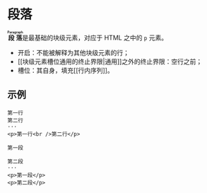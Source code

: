 # 段落

**<ruby>段落<rt>Paragraph</rt></ruby>**&#x200B;是最基础的块级元素，对应<wbr />
于 HTML 之中的 `p` 元素。

- 开启：不能被解释为其他块级元素的行；
- [[块级元素槽位通用的终止界限|通用]]之外的终止界限：空行之前；
- 槽位：其自身，填充[[行内序列]]。

## 示例

```example
第一行
第二行
···
<p>第一行<br />第二行</p>
```

```example
第一段

第二段
···
<p>第一段</p>
<p>第二段</p>
```

